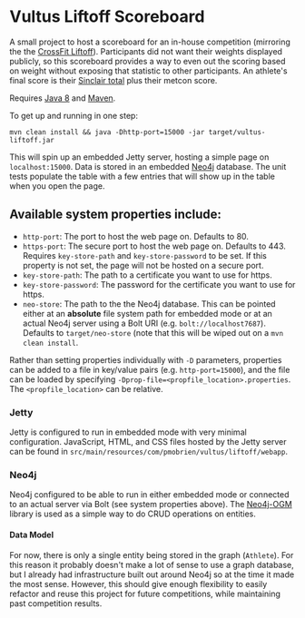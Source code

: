 # Vultus Liftoff Scoreboard

A small project to host a scoreboard for an in-house competition (mirroring the the [CrossFit Liftoff](https://games.crossfit.com/liftoff)). Participants did not want their weights displayed publicly, so this scoreboard provides a way to even out the scoring based on weight without exposing that statistic to other participants. An athlete's final score is their [Sinclair total](https://en.wikipedia.org/wiki/Sinclair_Coefficients) plus their metcon score.

Requires [Java 8](http://www.oracle.com/technetwork/java/javase/downloads/jdk8-downloads-2133151.html) and [Maven](https://maven.apache.org/download.cgi).

To get up and running in one step:
```
mvn clean install && java -Dhttp-port=15000 -jar target/vultus-liftoff.jar
```

This will spin up an embedded Jetty server, hosting a simple page on `localhost:15000`. Data is stored in an embedded [Neo4j](https://neo4j.com/) database. The unit tests populate the table with a few entries that will show up in the table when you open the page.


## Available system properties include:

- `http-port`: The port to host the web page on. Defaults to 80.
- `https-port`: The secure port to host the web page on. Defaults to 443. Requires `key-store-path` and `key-store-password` to be set. If this property is not set, the page will not be hosted on a secure port.
- `key-store-path`: The path to a certificate you want to use for https.
- `key-store-password`: The password for the certificate you want to use for https.
- `neo-store`: The path to the the Neo4j database. This can be pointed either at an **absolute** file system path for embedded mode or at an actual Neo4j server using a Bolt URI (e.g. `bolt://localhost7687`). Defaults to `target/neo-store` (note that this will be wiped out on a `mvn clean install`.

Rather than setting properties individually with `-D` parameters, properties can be added to a file in key/value pairs (e.g. `http-port=15000`), and the file can be loaded by specifying `-Dprop-file=<propfile_location>.properties`. The `<propfile_location>` can be relative.


### Jetty
Jetty is configured to run in embedded mode with very minimal configuration. JavaScript, HTML, and CSS files hosted by the Jetty server can be found in `src/main/resources/com/pmobrien/vultus/liftoff/webapp`.

### Neo4j
Neo4j configured to be able to run in either embedded mode or connected to an actual server via Bolt (see system properties above). The [Neo4j-OGM](https://github.com/neo4j/neo4j-ogm) library is used as a simple way to do CRUD operations on entities.

#### Data Model
For now, there is only a single entity being stored in the graph (`Athlete`). For this reason it probably doesn't make a lot of sense to use a graph database, but I already had infrastructure built out around Neo4j so at the time it made the most sense. However, this should give enough flexibility to easily refactor and reuse this project for future competitions, while maintaining past competition results.
